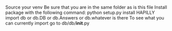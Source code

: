 Source your venv
Be sure that you are in the same folder as is this file
Install package with the following command: python setup.py install
HAPILLY import db
or db.DB
or db.Answers
or db.whatever is there
To see what you can currently import go to db/db/__init__.py
